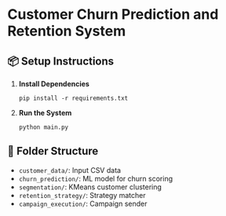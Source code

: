# Customer Churn Prediction and Retention System

## 📦 Setup Instructions

1. **Install Dependencies**
   ```
   pip install -r requirements.txt
   ```

2. **Run the System**
   ```
   python main.py
   ```

## 📂 Folder Structure

- `customer_data/`: Input CSV data
- `churn_prediction/`: ML model for churn scoring
- `segmentation/`: KMeans customer clustering
- `retention_strategy/`: Strategy matcher
- `campaign_execution/`: Campaign sender
